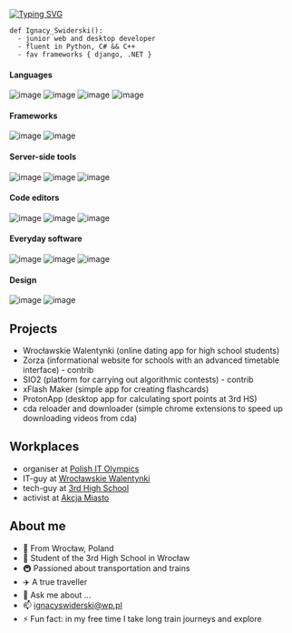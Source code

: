 [![Typing SVG](https://readme-typing-svg.demolab.com?font=Fira+Code&size=40&pause=1000&color=000000&background=FFFFFF&center=true&vCenter=true&width=1250&height=150&lines=%F0%9F%91%8B+%5B+Hello+there%2C+I'm+Ignacy+%C5%9Awiderski+%5D;%F0%9F%99%8B+%3C+welcome+to+my+profile+%2F%3E)](https://git.io/typing-svg)
```
def Ignacy_Świderski():
  - junior web and desktop developer
  - fluent in Python, C# && C++
  - fav frameworks { django, .NET }
```
#### Languages
![image](https://img.shields.io/badge/C%23-239120?style=for-the-badge&logo=c-sharp&logoColor=white)
![image](https://img.shields.io/badge/C%2B%2B-00599C?style=for-the-badge&logo=c%2B%2B&logoColor=white)
![image](https://img.shields.io/badge/JavaScript-323330?style=for-the-badge&logo=javascript&logoColor=F7DF1E)
![image](https://img.shields.io/badge/Python-FFD43B?style=for-the-badge&logo=python&logoColor=blue)

#### Frameworks
![image](https://img.shields.io/badge/.NET-512BD4?style=for-the-badge&logo=dotnet&logoColor=white)
![image](https://img.shields.io/badge/Django-092E20?style=for-the-badge&logo=django&logoColor=green)

#### Server-side tools
![image](https://img.shields.io/badge/SQLite-07405E?style=for-the-badge&logo=sqlite&logoColor=white)
![image](https://img.shields.io/badge/MySQL-005C84?style=for-the-badge&logo=mysql&logoColor=white)
![image](https://img.shields.io/badge/Nginx-009639?style=for-the-badge&logo=nginx&logoColor=white)

#### Code editors
![image](https://img.shields.io/badge/VSCode-0078D4?style=for-the-badge&logo=visual%20studio%20code&logoColor=white)
![image](https://img.shields.io/badge/Visual_Studio-5C2D91?style=for-the-badge&logo=visual%20studio&logoColor=white)
![image](https://img.shields.io/badge/windows%20terminal-4D4D4D?style=for-the-badge&logo=windows%20terminal&logoColor=white)

#### Everyday software
![image](https://img.shields.io/badge/LaTeX-47A141?style=for-the-badge&logo=LaTeX&logoColor=white)
![image](https://img.shields.io/badge/Markdown-000000?style=for-the-badge&logo=markdown&logoColor=white)
![image](https://img.shields.io/badge/Microsoft_Excel-217346?style=for-the-badge&logo=microsoft-excel&logoColor=white)

#### Design
![image](https://img.shields.io/badge/Canva-%2300C4CC.svg?&style=for-the-badge&logo=Canva&logoColor=white)
![image](https://img.shields.io/badge/gimp-5C5543?style=for-the-badge&logo=gimp&logoColor=white)

## Projects
- Wrocławskie Walentynki (online dating app for high school students)
- Zorza (informational website for schools with an advanced timetable interface) - contrib
- SIO2 (platform for carrying out algorithmic contests) - contrib
- xFlash Maker (simple app for creating flashcards)
- ProtonApp (desktop app for calculating sport points at 3rd HS)
- cda reloader and downloader (simple chrome extensions to speed up downloading videos from cda)

## Workplaces
- organiser at [Polish IT Olympics](https://oi.edu.pl/)
- IT-guy at [Wrocławskie Walentynki](https://github.com/Igifigi/wroclawskiewalentynki)
- tech-guy at [3rd High School](https://lo3.wroc.pl/)
- activist at [Akcja Miasto](https://www.akcjamiasto.org/)

## About me
- 🏬 From Wrocław, Poland
- 🏫 Student of the 3rd High School in Wrocław
- 🚇 Passioned about transportation and trains
- ✈️ A true traveller
- 💬 Ask me about ...
- 📫 ignacyswiderski@wp.pl
- ⚡ Fun fact: in my free time I take long train journeys and explore
